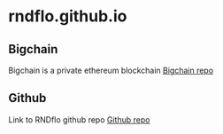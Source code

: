 # rndflo.github.io


## Bigchain

Bigchain is a private ethereum blockchain
[Bigchain repo](https://github.com/rndflo/bigchain)


## Github

Link to RNDflo github repo 
[Github repo](https://github.com/rndflo)
